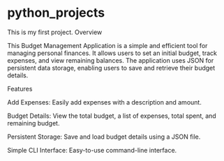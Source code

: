 # python_projects
This is my first project.
Overview

This Budget Management Application is a simple and efficient tool for managing personal finances. It allows users to set an initial budget, track expenses, and view remaining balances. The application uses JSON for persistent data storage, enabling users to save and retrieve their budget details.

Features

Add Expenses: Easily add expenses with a description and amount.

Budget Details: View the total budget, a list of expenses, total spent, and remaining budget.

Persistent Storage: Save and load budget details using a JSON file.

Simple CLI Interface: Easy-to-use command-line interface.
